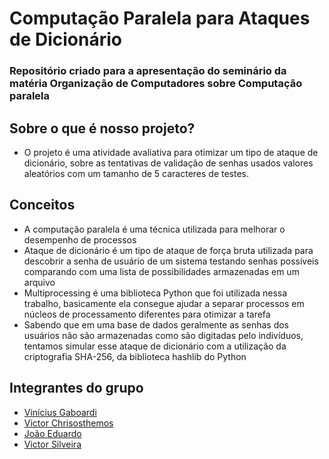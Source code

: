 # Computação Paralela para Ataques de Dicionário
### Repositório criado para a apresentação do seminário da matéria Organização de Computadores sobre Computação paralela
## Sobre o que é nosso projeto?

- O projeto é uma atividade avaliativa para otimizar um tipo de ataque de dicionário, sobre as tentativas de validação de senhas usados valores aleatórios com um tamanho de 5 caracteres de testes.

## Conceitos

- A computação paralela é uma técnica utilizada para melhorar o desempenho de processos
- Ataque de dicionário é um tipo de ataque de força bruta utilizada para descobrir a senha de usuário de um sistema testando senhas possíveis comparando com uma lista de possibilidades armazenadas em um arquivo
- Multiprocessing é uma biblioteca Python que foi utilizada nessa trabalho, basicamente ela consegue ajudar a separar processos em núcleos de processamento diferentes para otimizar a tarefa
- Sabendo que em uma base de dados geralmente as senhas dos usuários não são armazenadas como são digitadas pelo indivíduos, tentamos simular esse ataque de dicionário com a utilização da criptografia SHA-256, da biblioteca hashlib do Python

## Integrantes do grupo
- [Vinícius Gaboardi](https://www.linkedin.com/in/vin%C3%ADcius-gaboardi-silva-710024325/)
- [Victor Chrisosthemos](https://www.linkedin.com/in/victor-c-6a9081b0/)
- [João Eduardo]()
- [Victor Silveira]()
